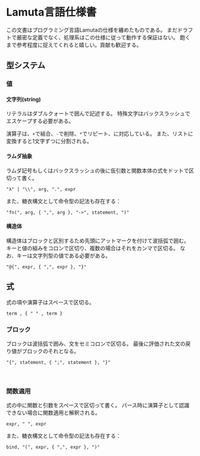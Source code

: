 # Lamuta言語仕様書

この文書はプログラミング言語Lamutaの仕様を纏めたものである。
まだドラフトで厳密な定義でなく、処理系はこの仕様に従って動作する保証はない。
飽くまで参考程度に捉えてくれると嬉しい。貢献も歓迎する。

## 型システム

### 値

#### 文字列(string)
リテラルはダブルクォートで囲んで記述する。
特殊文字はバックスラッシュでエスケープする必要がある。

演算子は、`+`で結合、`-`で削除、`*`でリピート、に対応している。
また、リストに変換すると1文字ずつに分割される。


#### ラムダ抽象
ラムダ記号もしくはバックスラッシュの後に仮引数と関数本体の式をドットで区切って書く。
```ebnf
"λ" | "\\", arg, ".", expr
```

また、糖衣構文として命令型の記法も存在する：
```ebnf
"fn(", arg, { ",", arg }, "->", statement, ")"
```

#### 構造体
構造体はブロックと区別するため先頭にアットマークを付けて波括弧で囲む。
キーと値の組みをコロンで区切り、複数の場合はそれをカンマで区切る。
なお、キーは文字列型の値である必要がある。
```ebnf
"@{", expr, { ",", expr }, "}"
```

## 式
式の項や演算子はスペースで区切る。
```ebnf
term , { " " , term }
```

### ブロック
ブロックは波括弧で囲み、文をセミコロンで区切る。
最後に評価された文の戻り値がブロックのそれとなる。
```ebnf
"{", statement, { ";", statement }, "}"
```
　
### 関数適用
式の中に関数と引数をスペースで区切って書く。
パース時に演算子として認識できない場合に関数適用と解釈される。
```ebnf
expr, " ", expr
```

また、糖衣構文として命令型の記法も存在する：
```ebnf
bind, "(", expr, { ",", expr }, ")"
```
